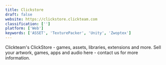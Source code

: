 ```yaml
---
title: Clickstore
draft: false 
website: https://clickstore.clickteam.com
classification: ['']
platform: ['Web']
keywords: ['ASSET', 'TexturePacker', 'Unity', 'Zwoptex']
---
```

Clickteam's ClickStore - games, assets, libraries, extensions and more. Sell your artwork, games, apps and audio here - contact us for more information.